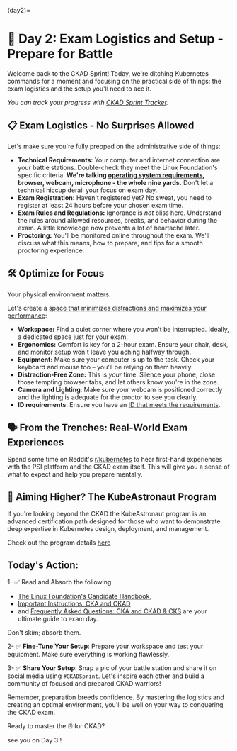 (day2)=
# 🎯 Day 2: Exam Logistics and Setup - Prepare for Battle

Welcome back to the CKAD Sprint!  Today, we're ditching Kubernetes commands for a moment and focusing on the practical side of things: the exam logistics and the setup you'll need to ace it.

*You can track your progress with [CKAD Sprint Tracker](#tracker).*


## 📋 Exam Logistics - No Surprises Allowed

Let's make sure you're fully prepped on the administrative side of things:

* **Technical Requirements:** Your computer and internet connection are your battle stations.  Double-check they meet the Linux Foundation's specific criteria. **We're talking [operating system requirements](https://helpdesk.psionline.com/hc/en-gb/articles/4409608794260--PSI-Bridge-FAQ-System-Requirements), browser, webcam, microphone - the whole nine yards.** Don't let a technical hiccup derail your focus on exam day.
* **Exam Registration:**  Haven't registered yet? No sweat, you need to register at least 24 hours before your chosen exam time. 
* **Exam Rules and Regulations:** Ignorance is *not* bliss here.  Understand the rules around allowed resources, breaks, and behavior during the exam. A little knowledge now prevents a lot of heartache later.
* **Proctoring:**  You'll be monitored online throughout the exam. We'll discuss what this means, how to prepare, and tips for a smooth proctoring experience.

## 🛠️ Optimize for Focus

Your physical environment matters. 

Let's create a [space that minimizes distractions and maximizes your performance](<https://docs.linuxfoundation.org/tc-docs/certification/skillcreds-faq#what-are-the-testing-environment-requirements-to-take-the-exam:~:text=sync%2C%20dropbox%2C%20BitTorrent)-,What%20are%20the%20Testing%20Environment%20requirements%20to%20take%20the%20exam%3F,-Below%20are%20the>):

* **Workspace:** Find a quiet corner where you won't be interrupted.  Ideally, a dedicated space just for your exam. 
* **Ergonomics:**  Comfort is key for a 2-hour exam. Ensure your chair, desk, and monitor setup won't leave you aching halfway through.
* **Equipment:**  Make sure your computer is up to the task.  Check your keyboard and mouse too – you'll be relying on them heavily.
* **Distraction-Free Zone:** This is *your* time. Silence your phone, close those tempting browser tabs, and let others know you're in the zone.
* **Camera and Lighting**: Make sure your webcam is positioned correctly and the lighting is adequate for the proctor to see you clearly.
* **ID requirements**: Ensure you have an [ID that meets the requirements](https://docs.linuxfoundation.org/tc-docs/certification/tips-cka-and-ckad#:~:text=during%20the%20exam-,ID%20Requirements%20to%20take%20the%20Exam,-Candidates%20need%20to).

## 🗣️ From the Trenches: Real-World Exam Experiences

Spend some time on Reddit's [r/kubernetes](https://www.reddit.com/r/kubernetes/) to hear first-hand experiences with the PSI platform and the CKAD exam itself. This will give you a sense of what to expect and help you prepare mentally.

## 🚀 Aiming Higher? The KubeAstronaut Program

If you're looking beyond the CKAD the KubeAstronaut program is an advanced certification path designed for those who want to demonstrate deep expertise in Kubernetes design, deployment, and management.

Check out the program details [here](https://training.linuxfoundation.org/resources/kubestronaut-program/) 

## Today's Action:

1- ✅ Read and Absorb the following:  
- [The Linux Foundation's Candidate Handbook](https://docs.linuxfoundation.org/tc-docs/certification/lf-handbook2), 
- [Important Instructions: CKA and CKAD](https://docs.linuxfoundation.org/tc-docs/certification/tips-cka-and-ckad?_gl=1*1bfjgd*_gcl_au*MTM2NDQ4Njc3MS4xNzIwMDE5MDAy*_ga*ODY5NzQ2MTAwLjE3MjAwMTkwMDE.*_ga_VWZ4V8CGRF*MTcyMjg5MTU2Ni4zLjEuMTcyMjg5MjAxOS4wLjAuMA..) 
- and [Frequently Asked Questions: CKA and CKAD & CKS](https://docs.linuxfoundation.org/tc-docs/certification/faq-cka-ckad-cks) are your ultimate guide to exam day.

Don't skim; absorb them.

2- ✅ **Fine-Tune Your Setup**: Prepare your workspace and test your equipment. Make sure everything is working flawlessly. 

3- ✅ **Share Your Setup**: Snap a pic of your battle station and share it on social media using `#CKADSprint`. Let's inspire each other and build a community of focused and prepared CKAD warriors!

Remember, preparation breeds confidence. By mastering the logistics and creating an optimal environment, you'll be well on your way to conquering the CKAD exam. 


Ready to master the ⏰ for CKAD? 

see you on Day 3 !

